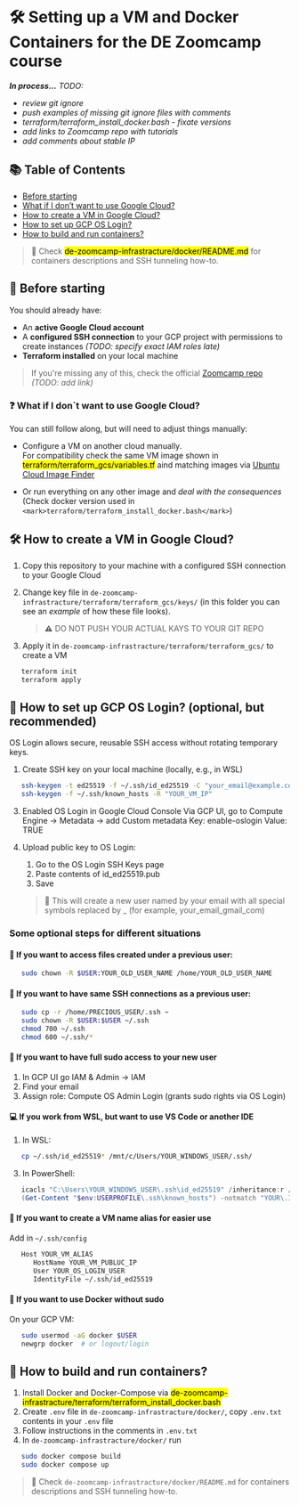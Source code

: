 # 🛠️ Setting up a VM and Docker Containers for the DE Zoomcamp course

**_In process..._**
<em>
 TODO:
* review git ignore
* push examples of missing git ignore files with comments
* terraform/terraform_install_docker.bash - fixate versions
* add links to Zoomcamp repo with tutorials
* add comments about stable IP
</em>

## 📚 Table of Contents
<!-- GitHub-style manual TOC -->
- [Before starting](#before-starting)
- [What if I don’t want to use Google Cloud?](#what-if-i-dont-want-to-use-google-cloud_)
- [How to create a VM in Google Cloud?](#how-to-create-a-vm-in-google-cloud_)
- [How to set up GCP OS Login?](#how-to-set-up-gcp-os-login-optional-but-recommended_)
- [How to build and run containers?](#how-to-build-and-run-containers_)

> 📝 Check <mark >de-zoomcamp-infrastracture/docker/README.md</mark> for containers descriptions and SSH tunneling how-to.

## 🚦 Before starting

You should already have:

- An **active Google Cloud account**
- A **configured SSH connection** to your GCP project with permissions to create instances _(TODO: specify exact IAM roles late)_
- **Terraform installed** on your local machine

> If you're missing any of this, check the official [Zoomcamp repo](#) _(TODO: add link)_


### ❓ What if I don`t want to use Google Cloud? 

You can still follow along, but will need to adjust things manually:

- Configure a VM on another cloud manually.  
  For compatibility check the same VM image shown in <mark>terraform/terraform_gcs/variables.tf</mark> aind matching images via [Ubuntu Cloud Image Finder](https://cloud-images.ubuntu.com/locator/)

- Or run everything on any other image and _deal with the consequences_   
  (Check docker version used in `<mark>terraform/terraform_install_docker.bash</mark>`)


## 🛠️ How to create a VM in Google Cloud?

1. Copy this repository to your machine with a configured SSH connection to your Google Cloud
2. Change key file in `de-zoomcamp-infrastracture/terraform/terraform_gcs/keys/` (in this folder you can see an _example_ of how these file looks).
   
   > :warning: DO NOT PUSH YOUR ACTUAL KAYS TO YOUR GIT REPO
2. Apply it in `de-zoomcamp-infrastracture/terraform/terraform_gcs/` to create a VM

````bash
   terraform init
   terraform apply
 ````


  
## 🔐 How to set up GCP OS Login? (optional, but recommended)

OS Login allows secure, reusable SSH access without rotating temporary keys.
1. Create SSH key on your local machine (locally, e.g., in WSL)
   
````bash
   ssh-keygen -t ed25519 -f ~/.ssh/id_ed25519 -C "your_email@example.com"
   ssh-keygen -f ~/.ssh/known_hosts -R "YOUR_VM_IP"
````

3. Enabled OS Login in Google Cloud Console
  Via GCP UI, go to Compute Engine → Metadata -> add Custom metadata
     Key: enable-oslogin
     Value: TRUE
2. Upload public key to OS Login:
    1. Go to the OS Login SSH Keys page
    2. Paste contents of id_ed25519.pub
    3. Save


   >  :memo: This will create a new user named by your email with all special symbols replaced by _ (for example, your_email_gmail_com)
   
   
### Some optional steps for different situations

#### 🔐 If you want to access files created under a previous user:
    
````bash
   sudo chown -R $USER:YOUR_OLD_USER_NAME /home/YOUR_OLD_USER_NAME
``````
    
#### 🔐 If you want to have same SSH connections as a previous user:

````bash
   sudo cp -r /home/PRECIOUS_USER/.ssh ~
   sudo chown -R $USER:$USER ~/.ssh
   chmod 700 ~/.ssh
   chmod 600 ~/.ssh/*
``````

#### 🔐 If you want to have full sudo access to your new user

1. In GCP UI go IAM & Admin → IAM
2. Find your email
2. Assign role: Compute OS Admin Login (grants sudo rights via OS Login)

    
#### 💻 If you work from WSL, but want to use VS Code or another IDE

1. In WSL:
   
````bash
   cp ~/.ssh/id_ed25519* /mnt/c/Users/YOUR_WINDOWS_USER/.ssh/
````
3. In PowerShell:
   
````powershell
   icacls "C:\Users\YOUR_WINDOWS_USER\.ssh\id_ed25519" /inheritance:r /grant:r "%USERNAME%:R"
   (Get-Content "$env:USERPROFILE\.ssh\known_hosts") -notmatch "YOUR\.IP\.WITH\.BACKSLASHES" | Set-Content "$env:USERPROFILE\.ssh\known_hosts"
````
      
#### 🔁 If you want to create a VM name alias for easier use

Add in `~/.ssh/config`

````bash
   Host YOUR_VM_ALIAS
      HostName YOUR_VM_PUBLUC_IP
      User YOUR_OS_LOGIN_USER
      IdentityFile ~/.ssh/id_ed25519
````

        
#### 🐳 If you want to use Docker without sudo

On your GCP VM:

````bash
   sudo usermod -aG docker $USER
   newgrp docker  # or logout/login
````


## 🧱 How to build and run containers?

1. Install Docker and Docker-Compose via <mark >de-zoomcamp-infrastracture/terraform/terraform_install_docker.bash</mark>
2. Create `.env` file in `de-zoomcamp-infrastracture/docker/`, copy `.env.txt` contents in your `.env` file
3. Follow instructions in the comments in `.env.txt`
2. In `de-zoomcamp-infrastracture/docker/` run
   
````bash
   sudo docker compose build
   sudo docker compose up
````
> 📝 Check `de-zoomcamp-infrastracture/docker/README.md` for containers descriptions and SSH tunneling how-to.

